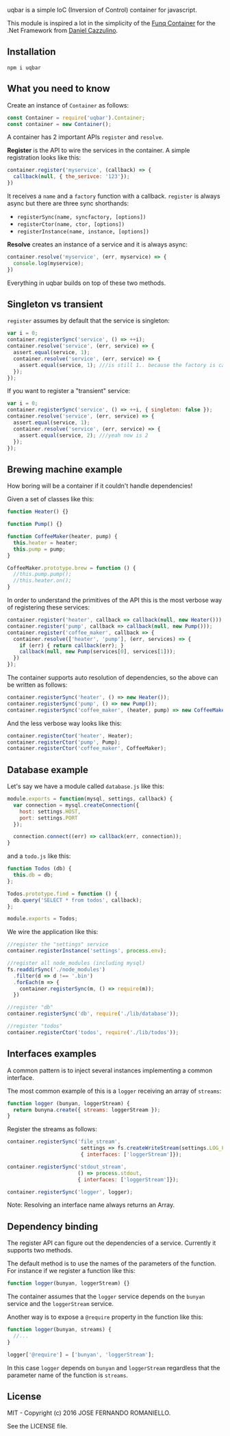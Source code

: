 uqbar is a simple IoC (Inversion of Control) container for javascript.

This module is inspired a lot in the simplicity of the [Funq Container](https://funq.codeplex.com/) for the .Net Framework from [Daniel Cazzulino](https://twitter.com/kzu).

## Installation

```
npm i uqbar
```

## What you need to know

Create an instance of `Container` as follows:

```javascript
const Container = require('uqbar').Container;
const container = new Container();
```

A container has 2 important APIs `register` and `resolve`.

**Register** is the API to wire the services in the container. A simple registration looks like this:

```javascript
container.register('myservice', (callback) => {
  callback(null, { the_serivce: '123'});
})
```

It receives a `name` and a `factory` function with a callback. `register` is always async but there are three sync shorthands:

-  `registerSync(name, syncfactory, [options])`
-  `registerCtor(name, ctor, [options])`
-  `registerInstance(name, instance, [options])`


**Resolve** creates an instance of a service and it is always async:

```javascript
container.resolve('myservice', (err, myservice) => {
  console.log(myservice);
})
```

Everything in uqbar builds on top of these two methods.

## Singleton vs transient

`register` assumes by default that the service is singleton:

```javascript
var i = 0;
container.registerSync('service', () => ++i);
container.resolve('service', (err, service) => {
  assert.equal(service, 1);
  container.resolve('service', (err, service) => {
    assert.equal(service, 1); ///is still 1.. because the factory is called once.
  });
});
```

If you want to register a "transient" service:

```javascript
var i = 0;
container.registerSync('service', () => ++i, { singleton: false });
container.resolve('service', (err, service) => {
  assert.equal(service, 1);
  container.resolve('service', (err, service) => {
    assert.equal(service, 2); ///yeah now is 2
  });
});
```

## Brewing machine example

How boring will be a container if it couldn't handle dependencies!

Given a set of classes like this:

```javascript
function Heater() {}

function Pump() {}

function CoffeeMaker(heater, pump) {
  this.heater = heater;
  this.pump = pump;
}

CoffeeMaker.prototype.brew = function () {
  //this.pump.pump();
  //this.heater.on();
}
```

In order to understand the primitives of the API this is the most verbose way of registering these services:

```javascript
container.register('heater', callback => callback(null, new Heater()));
container.register('pump', callback => callback(null, new Pump()));
container.register('coffee_maker', callback => {
  container.resolve(['heater', 'pump'], (err, services) => {
    if (err) { return callback(err); }
    callback(null, new Pump(services[0], services[1]));
  })
});
```

The container supports auto resolution of dependencies, so the above can be written as follows:

```javascript
container.registerSync('heater', () => new Heater());
container.registerSync('pump', () => new Pump());
container.registerSync('coffee_maker', (heater, pump) => new CoffeeMaker(heater, pump));
```

And the less verbose way looks like this:

```javascript
container.registerCtor('heater', Heater);
container.registerCtor('pump', Pump);
container.registerCtor('coffee_maker', CoffeeMaker);
```

## Database example

Let's say we have a module called `database.js` like this:

```javascript
module.exports = function(mysql, settings, callback) {
  var connection = mysql.createConnection({
    host: settings.HOST,
    port: settings.PORT
  });

  connection.connect((err) => callback(err, connection));
}
```

and a `todo.js` like this:

```javascript
function Todos (db) {
  this.db = db;
};

Todos.prototype.find = function () {
  db.query('SELECT * from todos', callback);
};

module.exports = Todos;
```


We wire the application like this:

```javascript
//register the "settings" service
container.registerInstance('settings', process.env);

//register all node_modules (including mysql)
fs.readdirSync('./node_modules')
  .filter(d => d !== '.bin')
  .forEach(m => {
    container.registerSync(m, () => require(m));
  })

//register "db"
container.registerSync('db', require('./lib/database'));

//register "todos"
container.registerCtor('todos', require('./lib/todos'));
```

## Interfaces examples

A common pattern is to inject several instances implementing a common interface.

The most common example of this is a `logger` receiving an array of `streams`:

```javascript
function logger (bunyan, loggerStream) {
  return bunyna.create({ streams: loggerStream });
}
```

Register the streams as follows:

```javascript
container.registerSync('file_stream',
                        settings => fs.createWriteStream(settings.LOG_FILE),
                        { interfaces: ['loggerStream']});

container.registerSync('stdout_stream',
                       () => process.stdout,
                       { interfaces: ['loggerStream']});

container.registerSync('logger', logger);
```

Note: Resolving an interface name always returns an Array.

## Dependency binding

The register API can figure out the dependencies of a service. Currently it supports two methods.

The default method is to use the names of the parameters of the function. For instance if we register a function like this:

```javascript
function logger(bunyan, loggerStream) {}
```

The container assumes that the `logger` service depends on the `bunyan` service and the `loggerStream` service.

Another way is to expose a `@require` property in the function like this:

```javascript
function logger(bunyan, streams) {
  //...
}

logger['@require'] = ['bunyan', 'loggerStream'];
```

In this case `logger` depends on `bunyan` and `loggerStream` regardless that the parameter name of the function is `streams`.


## License

MIT - Copyright (c) 2016 JOSE FERNANDO ROMANIELLO.

See the LICENSE file.





